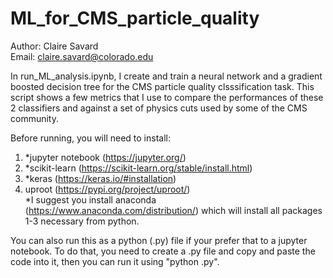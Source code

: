 # ML_for_CMS_particle_quality

Author: Claire Savard  
Email: claire.savard@colorado.edu

In run_ML_analysis.ipynb, I create and train a neural network
and a gradient boosted decision tree for the CMS particle
quality clsssification task. This script shows a few metrics
that I use to compare the performances of these 2 classifiers
and against a set of physics cuts used by some of the CMS
community.

Before running, you will need to install:
1. *jupyter notebook (https://jupyter.org/)
2. *scikit-learn (https://scikit-learn.org/stable/install.html)
3. *keras (https://keras.io/#installation)
4. uproot (https://pypi.org/project/uproot/)  
*I suggest you install anaconda 
(https://www.anaconda.com/distribution/) which will install
all packages 1-3 necessary from python.

You can also run this as a python (.py) file if your prefer
that to a jupyter notebook. To do that, you need to create a
.py file and copy and paste the code into it, then you can
run it using "python <filename>.py".
